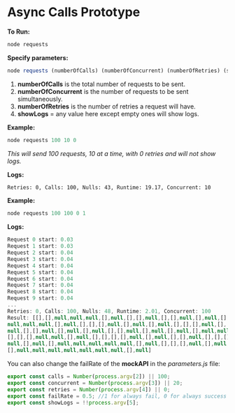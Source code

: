 # Async Calls Prototype

**To Run:**


```javascript
node requests
```


**Specify parameters:**


```javascript
node requests (numberOfCalls) (numberOfConcurrent) (numberOfRetries) (showLogs)
```

1. **numberOfCalls** is the total number of requests to be sent.
2. **numberOfConcurrent** is the number of requests to be sent simultaneously.
3. **numberOfRetries** is the number of retries a request will have.
4. **showLogs** = any value here except empty ones will show logs.


**Example:**

```javascript
node requests 100 10 0
```

*This will send 100 requests, 10 at a time, with 0 retries and will not show logs.*

**Logs:**

```bash
Retries: 0, Calls: 100, Nulls: 43, Runtime: 19.17, Concurrent: 10
```

**Example:**

```javascript
node requests 100 100 0 1
```

**Logs:**

```javascript
Request 0 start: 0.03
Request 1 start: 0.03
Request 2 start: 0.04
Request 3 start: 0.04
Request 4 start: 0.04
Request 5 start: 0.04
Request 6 start: 0.04
Request 7 start: 0.04
Request 8 start: 0.04
Request 9 start: 0.04
...
Retries: 0, Calls: 100, Nulls: 48, Runtime: 2.01, Concurrent: 100
Result: [[],[],null,null,null,[],null,[],[],null,[],[],null,[],null,[],
null,null,null,[],null,[],[],[],null,[],null,[],null,[],[],[],null,[],[],
null,[],[],null,[],null,[],null,[],[],null,[],null,[],null,[],null,null,
[],[],[],null,null,[],null,[],[],[],[],null,[],null,[],[],null,[],[],[],
null,[],null,[],null,null,null,null,null,[],null,[],[],[],null,[],null,
[],null,null,null,null,null,null,null,[],null]
```

You can also change the failRate of the **mockAPI** in the *parameters.js* file:

```javascript
export const calls = Number(process.argv[2]) || 100;
export const concurrent = Number(process.argv[3]) || 20;
export const retries = Number(process.argv[4]) || 0;
export const failRate = 0.5; //1 for always fail, 0 for always success
export const showLogs = !!process.argv[5];
```
